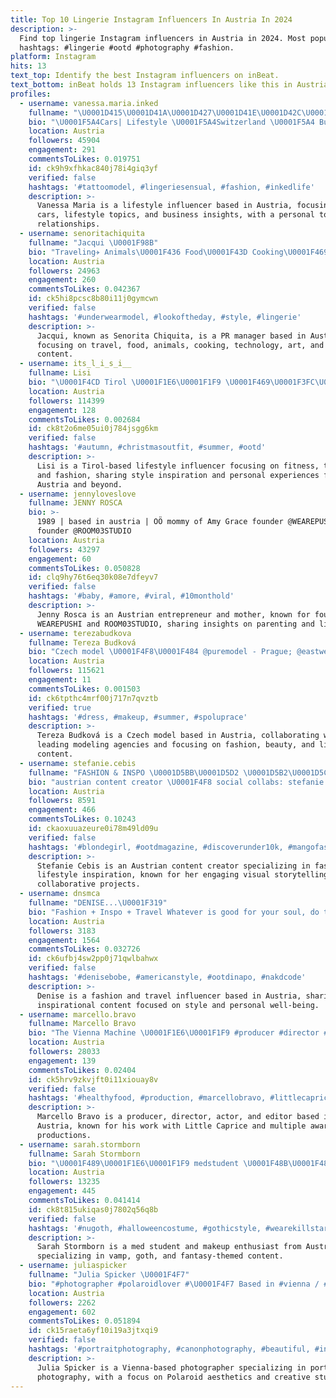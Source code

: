 ```yaml
---
title: Top 10 Lingerie Instagram Influencers In Austria In 2024
description: >-
  Find top lingerie Instagram influencers in Austria in 2024. Most popular
  hashtags: #lingerie #ootd #photography #fashion.
platform: Instagram
hits: 13
text_top: Identify the best Instagram influencers on inBeat.
text_bottom: inBeat holds 13 Instagram influencers like this in Austria for you to pitch.
profiles:
  - username: vanessa.maria.inked
    fullname: "\U0001D415\U0001D41A\U0001D427\U0001D41E\U0001D42C\U0001D42C\U0001D41A Maria"
    bio: "\U0001F5A4Cars| Lifestyle \U0001F5A4Switzerland \U0001F5A4 Business ♥️\U0001F512 Love @daniel.jaufenthaler"
    location: Austria
    followers: 45904
    engagement: 291
    commentsToLikes: 0.019751
    id: ck9h9xfhkac840j78i4giq3yf
    verified: false
    hashtags: '#tattoomodel, #lingeriesensual, #fashion, #inkedlife'
    description: >-
      Vanessa Maria is a lifestyle influencer based in Austria, focusing on
      cars, lifestyle topics, and business insights, with a personal touch on
      relationships.
  - username: senoritachiquita
    fullname: "Jacqui \U0001F98B"
    bio: "Traveling✈️ Animals\U0001F436 Food\U0001F43D Cooking\U0001F469\U0001F3FB‍\U0001F373 Techno \U0001F3B6 Dancing\U0001F483\U0001F3FB Flowers\U0001F338 Art\U0001F9D1\U0001F3FB‍\U0001F3A8 Memes\U0001F92A PR Manager: @valentinagurova For PR inquiries: infovalya@mail.ru"
    location: Austria
    followers: 24963
    engagement: 260
    commentsToLikes: 0.042367
    id: ck5hi8pcsc8b80i11j0gymcwn
    verified: false
    hashtags: '#underwearmodel, #lookoftheday, #style, #lingerie'
    description: >-
      Jacqui, known as Senorita Chiquita, is a PR manager based in Austria
      focusing on travel, food, animals, cooking, technology, art, and lifestyle
      content.
  - username: its_l_i_s_i__
    fullname: Lisi
    bio: "\U0001F4CD Tirol \U0001F1E6\U0001F1F9 \U0001F469\U0001F3FC‍\U0001F91D‍\U0001F468\U0001F3FD ❤️| \U0001F45F\U0001F4AA\U0001F3FB |✈️\U0001F334"
    location: Austria
    followers: 114399
    engagement: 128
    commentsToLikes: 0.002684
    id: ck8t2o6me05ui0j784jsgg6km
    verified: false
    hashtags: '#autumn, #christmasoutfit, #summer, #ootd'
    description: >-
      Lisi is a Tirol-based lifestyle influencer focusing on fitness, travel,
      and fashion, sharing style inspiration and personal experiences from
      Austria and beyond.
  - username: jennyloveslove
    fullname: JENNY ROSCA
    bio: >-
      1989 | based in austria | OÖ mommy of Amy Grace founder @WEAREPUSHI CEO &
      founder @ROOM03STUDIO
    location: Austria
    followers: 43297
    engagement: 60
    commentsToLikes: 0.050828
    id: clq9hy76t6eq30k08e7dfeyv7
    verified: false
    hashtags: '#baby, #amore, #viral, #10monthold'
    description: >-
      Jenny Rosca is an Austrian entrepreneur and mother, known for founding
      WEAREPUSHI and ROOM03STUDIO, sharing insights on parenting and lifestyle.
  - username: terezabudkova
    fullname: Tereza Budková
    bio: "Czech model \U0001F4F8\U0001F484 @puremodel - Prague; @eastwestmodels - Frankfurt; @amtvienna - Vienna ☺️"
    location: Austria
    followers: 115621
    engagement: 11
    commentsToLikes: 0.001503
    id: ck6tpthc4mrf00j717n7qvztb
    verified: true
    hashtags: '#dress, #makeup, #summer, #spoluprace'
    description: >-
      Tereza Budková is a Czech model based in Austria, collaborating with
      leading modeling agencies and focusing on fashion, beauty, and lifestyle
      content.
  - username: stefanie.cebis
    fullname: "FASHION & INSPO \U0001D5BB\U0001D5D2 \U0001D5B2\U0001D5CD\U0001D5BE\U0001D5BF\U0001D5BF\U0001D5C2"
    bio: "austrian content creator \U0001F4F8 social collabs: stefanie.cebis@gmx.at use #stefaniecebis"
    location: Austria
    followers: 8591
    engagement: 466
    commentsToLikes: 0.10243
    id: ckaoxuuazeure0i78m49ld09u
    verified: false
    hashtags: '#blondegirl, #ootdmagazine, #discoverunder10k, #mangofashion'
    description: >-
      Stefanie Cebis is an Austrian content creator specializing in fashion and
      lifestyle inspiration, known for her engaging visual storytelling and
      collaborative projects.
  - username: dnsmca
    fullname: "DENISE...\U0001F319"
    bio: "Fashion + Inspo + Travel Whatever is good for your soul, do that.....\U0001F4AD Aut | Graz | 23 ✨"
    location: Austria
    followers: 3183
    engagement: 1564
    commentsToLikes: 0.032726
    id: ck6ufbj4sw2pp0j71qwlbahwx
    verified: false
    hashtags: '#denisebobe, #americanstyle, #ootdinapo, #nakdcode'
    description: >-
      Denise is a fashion and travel influencer based in Austria, sharing
      inspirational content focused on style and personal well-being.
  - username: marcello.bravo
    fullname: Marcello Bravo
    bio: "The Vienna Machine \U0001F1E6\U0001F1F9 #producer #director #actor #editor #creator for #LITTLECAPRICE XxX production @littlecapricedreams \U0001F3A5 Mulitple award winner"
    location: Austria
    followers: 28033
    engagement: 139
    commentsToLikes: 0.02404
    id: ck5hrv9zkvjft0i11xiouay8v
    verified: false
    hashtags: '#healthyfood, #production, #marcellobravo, #littlecaprice'
    description: >-
      Marcello Bravo is a producer, director, actor, and editor based in
      Austria, known for his work with Little Caprice and multiple award-winning
      productions.
  - username: sarah.stormborn
    fullname: Sarah Stormborn
    bio: "\U0001F489\U0001F1E6\U0001F1F9 medstudent \U0001F48B\U0001F484makeupaddict \U0001F52E\U0001F480⚰\U0001F432vamp/goth/dragonqueen \U0001F0CF♠real life-harley quinn use code „sstormborn“ at @newrockaustralia for 10% off \U0001F4B8"
    location: Austria
    followers: 13235
    engagement: 445
    commentsToLikes: 0.041414
    id: ck8t815ukiqas0j7802q56q8b
    verified: false
    hashtags: '#nugoth, #halloweencostume, #gothicstyle, #wearekillstar'
    description: >-
      Sarah Stormborn is a med student and makeup enthusiast from Austria,
      specializing in vamp, goth, and fantasy-themed content.
  - username: juliaspicker
    fullname: "Julia Spicker \U0001F4F7"
    bio: "#photographer #polaroidlover #\U0001F4F7 Based in #vienna / #austria studio@juliaspicker.com"
    location: Austria
    followers: 2262
    engagement: 602
    commentsToLikes: 0.051894
    id: ck15raeta6yf10i19a3jtxqi9
    verified: false
    hashtags: '#portraitphotography, #canonphotography, #beautiful, #instagood'
    description: >-
      Julia Spicker is a Vienna-based photographer specializing in portrait
      photography, with a focus on Polaroid aesthetics and creative studio work.
---
```


